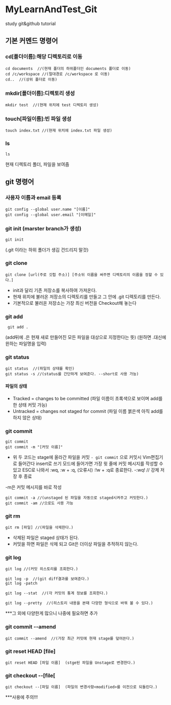 # MyLearnAndTest_Git
study git&amp;github tutorial

## 기본 커멘드 명령어

### cd[폴더이름]:해당 디렉토리로 이동
```
cd documents  //(현재 폴더의 하위폴더인 documents 폴더로 이동)
cd /c/workspace //(절대경로 /c/workspace 로 이동)
cd..  //(상위 폴더로 이동)
```
### mkdir[폴더이름]:디렉토리 생성
```
mkdir test  //(현재 위치에 test 디렉토리 생성)
```
### touch[파일이름]:빈 파일 생성
```
touch index.txt //(현재 위치에 index.txt 파일 생성)
```
### ls 
```
ls
```
현재 디렉토리 폴더, 파일을 보여줌

## git 명령어
### 사용자 이름과 email 등록
```
git config --global user.name "[이름]"
git config --global user.email "[이메일]"
```

### git init (marster branch가 생성)
```
git init		
```
(.git 이라는 하위 폴더가 생김 건드리지 말것)

### git clone
```
git clone [url(주로 깃헙 주소)] [주소뒤 이름을 써주면 디렉토리의 이름을 정할 수 있다.]
```
- init과 달리 기존 저장소를 복사하여 가져온다.
- 현재 위치에 불러온 저장소의 디렉토리를 만들고 그 안에 .git 디렉토리를 만든다.
- 기본적으로 불러온 저장소는 가장 최신 버전을 Checkout해 놓는다

### git add 
```
 git add .	
```
(add뒤에 .은 현재 새로 만들어진 모든 파일을 대상으로 지정한다는 뜻)
(원하면 .대신에 윈하는 파일명을 입력)

### git status
```
git status  //(파일의 상태를 확인)
git status -s //(status를 간단하게 보여준다. --short로 사용 가능)
```
#### 파일의 상태
- Tracked = changes to be committed	(파일 이름이 초록색으로 보이며 add를 한 상태 커밋 가능)
- Untracked = changes not staged for commit (파일 이름 붉은색 아직 add를 하지 않은 상태)

### git commit
```
git commit
git commit -m "[커밋 이름]"
```
* 위 두 코드는 stage에 올라간 파일을 커밋
```- git commit``` 으로 커밋시 Vim편집기로 들어간다 insert로 쓰기 모드에 들어가면 가장 윗 줄에 커밋 메시지를 작성할 수 있고 ESC로 나와서 :wq, :w + :q, (오류시) :!w + :q로 종료한다.
-:wq! // 강제 저장 후 종료

-m은 커밋 메시지를 바로 작성
```
git commit -a //(unstaged 된 파일을 자동으로 staged시켜주고 커밋한다.)
git commit -am //으로도 사용 가능
```

### git rm
```
git rm [파일] //(파일을 삭제한다.)
```
- 삭제된 파일은 staged 상태가 된다.
- 커밋을 하면 파일은 삭제 되고 Git은 더이상 파일을 추적하지 않는다.

### git log
```
git log //(커밋 히스토리를 조회한다.)

git log -p  //(git diff결과를 보여준다.)
git log -patch

git log --stat  //(각 커밋의 통계 정보를 조회한다.)

git log --pretty  //(히스토리 내용을 본때 다양한 형식으로 바꿔 볼 수 있다.)
```
***그 외에 다양한게 많으니 나중에 필요하면 추가

### git commit --amend
```
git commit --amend  //(가장 최근 커밋에 현재 stage를 덮어쓴다.)
```

### git reset HEAD [file]
```
git reset HEAD [파일 이름]	(stge된 파일을 Unstage로 변경한다.)
```
### git checkout --[file[
```
git checkout --[파일 이름]	(파일의 변경사항<modified>를 이전으로 되돌린다.)
```
 ***사용에 주의!!!

